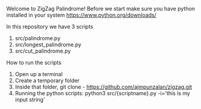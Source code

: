 Welcome to ZigZag Palindrome! 
Before we start make sure you have python installed in your system
https://www.python.org/downloads/

In this repository we have 3 scripts
1. src/palindrome.py
2. src/longest_palindrome.py
3. src/cut_palindrome.py

How to run the scripts
1. Open up a terminal
2. Create a temporary folder
3. Inside that folder, git clone - https://github.com/ajmpunzalan/zigzag.git
4. Running the python scripts:
      python3 src/{scriptname}.py -i='this is my input string'
